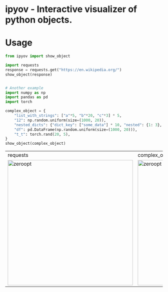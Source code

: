 # ipyov - Interactive visualizer of python objects.

# Usage

```python
from ipyov import show_object

import requests
response = requests.get("https://en.wikipedia.org/")
show_object(response)


# Another example
import numpy as np
import pandas as pd
import torch

complex_object = {
    "list_with_strings": ["a"*5, "b"*20, "c"*3] * 5,
    "12": np.random.uniform(size=(1000, 20)),
    "nested_dicts": {"dict_key": ["some_data"] * 10, "nested": {1: 3}, "data": [1] * 10},
    "df": pd.DataFrame(np.random.uniform(size=(1000, 20))),
    "t_t": torch.rand(20, 5),
}
show_object(complex_object)
```

<table border="0">
 <tr>
    <td><div class="tip" markdown="1">requests</div></td>
    <td><div class="tip" markdown="1">complex_object</div></td>
 </tr>
 <tr>
    <td><img src="https://user-images.githubusercontent.com/5442732/100473428-29718a80-3100-11eb-9c5a-1725d40223ec.gif" width="400" title="zeroopt"></td>
    <td><img src="https://user-images.githubusercontent.com/5442732/100473446-34c4b600-3100-11eb-80e2-0dc9c46a2af5.gif" width="400" title="zeroopt"></td>
 </tr>
</table>
